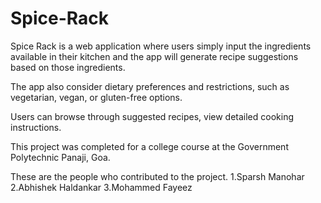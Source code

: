# Spice-Rack

Spice Rack is a web application where users simply input the ingredients available in their kitchen and the app will generate recipe suggestions based on those ingredients.

The app also consider dietary preferences and restrictions, such as vegetarian, vegan, or gluten-free options.

Users can browse through suggested recipes, view detailed cooking instructions.

This project was completed for a college course at the Government Polytechnic Panaji, Goa.

These are the people who contributed to the project.
1.Sparsh Manohar
2.Abhishek Haldankar
3.Mohammed Fayeez



